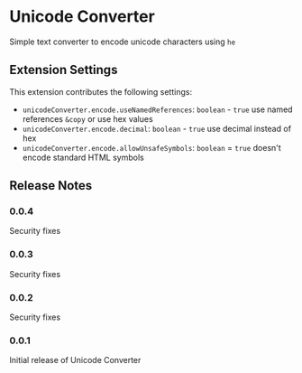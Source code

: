# Unicode Converter

Simple text converter to encode unicode characters using `he`

## Extension Settings

This extension contributes the following settings:

- `unicodeConverter.encode.useNamedReferences`: `boolean` - `true` use named references `&copy` or use hex values
- `unicodeConverter.encode.decimal`: `boolean` - `true` use decimal instead of hex
- `unicodeConverter.encode.allowUnsafeSymbols`: `boolean` = `true` doesn't encode standard HTML symbols

## Release Notes

### 0.0.4

Security fixes

### 0.0.3

Security fixes

### 0.0.2

Security fixes

### 0.0.1

Initial release of Unicode Converter
